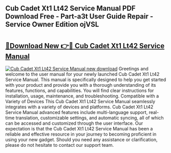 ## Cub Cadet Xt1 Lt42 Service Manual PDF Download Free - Part-a3t User Guide Repair - Service Owner Edition ojVSL

# <h2><a href="http://bc23453.oget.top/?id=Cub+Cadet+Xt1+Lt42+Service+Manual">🔗Download New 👉🔴 Cub Cadet Xt1 Lt42 Service Manual</a></h2>

[![Cub Cadet Xt1 Lt42 Service Manual new download](https://i.imgur.com/5g1atiW.png)](http://bc23453.oget.top/?id=Cub+Cadet+Xt1+Lt42+Service+Manual)
Greetings and welcome to the user manual for your newly launched Cub Cadet Xt1 Lt42 Service Manual. This manual is specifically designed to help you get started with your product and provide you with a thorough understanding of its features, functions, and capabilities. You will find clear instructions for installation, usage, maintenance, and troubleshooting. Compatible with a Variety of Devices This Cub Cadet Xt1 Lt42 Service Manual seamlessly integrates with a variety of devices and platforms. Cub Cadet Xt1 Lt42 Service Manual advanced features include multi-language support, real-time translation, customizable settings, and automatic syncing, all of which can be accessed and customized through the user interface. Our expectation is that the Cub Cadet Xt1 Lt42 Service Manual has been a reliable and effective resource in your journey to becoming proficient in using your new gadget. Should you need any assistance or clarification, please do not hesitate to contact our support team.
